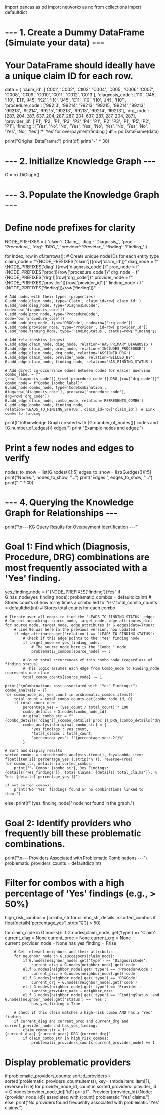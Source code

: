 import pandas as pd
import networkx as nx
from collections import defaultdict

# --- 1. Create a Dummy DataFrame (Simulate your data) ---
# Your DataFrame should ideally have a unique claim ID for each row.
data = {
    'claim_id': ['C001', 'C002', 'C003', 'C004', 'C005', 'C006', 'C007', 'C008', 'C009', 'C010', 'C011', 'C012', 'C013'],
    'diagnosis_code': ['I10', 'J45', 'I10', 'E11', 'J45', 'K21', 'I10', 'J45', 'E11', 'I10', 'I10', 'J45', 'I10'],
    'procedure_code': ['99213', '99214', '99213', '99215', '99214', '99213', '99213', '99214', '99215', '99213', '99213', '99214', '99213'],
    'drg_code': [287, 204, 287, 637, 204, 287, 287, 204, 637, 287, 287, 204, 287],
    'provider_id': ['P1', 'P2', 'P1', 'P3', 'P2', 'P4', 'P1', 'P2', 'P3', 'P1', 'P5', 'P2', 'P1'],
    'finding': ['Yes', 'No', 'No', 'Yes', 'Yes', 'No', 'Yes', 'No', 'Yes', 'No', 'Yes', 'No', 'Yes'] # 'Yes' for overpayment/finding
}
df = pd.DataFrame(data)

print("Original DataFrame:")
print(df)
print("-" * 30)

# --- 2. Initialize Knowledge Graph ---
G = nx.DiGraph()

# --- 3. Populate the Knowledge Graph ---

# Define node prefixes for clarity
NODE_PREFIXES = {
    'claim': 'Claim_',
    'diag': 'Diagnosis_',
    'proc': 'Procedure_',
    'drg': 'DRG_',
    'provider': 'Provider_',
    'finding': 'Finding_'
}

for index, row in df.iterrows():
    # Create unique node IDs for each entity type
    claim_node = f"{NODE_PREFIXES['claim']}{row['claim_id']}"
    diag_node = f"{NODE_PREFIXES['diag']}{row['diagnosis_code']}"
    proc_node = f"{NODE_PREFIXES['proc']}{row['procedure_code']}"
    drg_node = f"{NODE_PREFIXES['drg']}{row['drg_code']}"
    provider_node = f"{NODE_PREFIXES['provider']}{row['provider_id']}"
    finding_node = f"{NODE_PREFIXES['finding']}{row['finding']}"

    # Add nodes with their types (properties)
    G.add_node(claim_node, type='Claim', claim_id=row['claim_id'])
    G.add_node(diag_node, type='DiagnosisCode', code=row['diagnosis_code'])
    G.add_node(proc_node, type='ProcedureCode', code=row['procedure_code'])
    G.add_node(drg_node, type='DRGCode', code=row['drg_code'])
    G.add_node(provider_node, type='Provider', id=row['provider_id'])
    G.add_node(finding_node, type='FindingStatus', status=row['finding'])

    # Add relationships (edges)
    G.add_edge(claim_node, diag_node, relation='HAS_PRIMARY_DIAGNOSIS')
    G.add_edge(claim_node, proc_node, relation='INCLUDES_PROCEDURE')
    G.add_edge(claim_node, drg_node, relation='ASSIGNED_DRG')
    G.add_edge(claim_node, provider_node, relation='BILLED_BY')
    G.add_edge(claim_node, finding_node, relation='HAS_FINDING_STATUS')

    # Add direct co-occurrence edges between codes for easier querying
    combo_label = f"{row['diagnosis_code']}_{row['procedure_code']}_DRG_{row['drg_code']}"
    combo_node = f"Combo_{combo_label}"
    G.add_node(combo_node, type='CodeCombination', diag=row['diagnosis_code'], proc=row['procedure_code'], drg=row['drg_code'])
    G.add_edge(claim_node, combo_node, relation='REPRESENTS_COMBO')
    G.add_edge(combo_node, finding_node, relation='LEADS_TO_FINDING_STATUS', claim_id=row['claim_id']) # Link combo to finding

print(f"\nKnowledge Graph created with {G.number_of_nodes()} nodes and {G.number_of_edges()} edges.")
print("Example nodes and edges:")
# Print a few nodes and edges to verify
nodes_to_show = list(G.nodes())[:5]
edges_to_show = list(G.edges())[:5]
print("Nodes:", nodes_to_show, "...")
print("Edges:", edges_to_show, "...")
print("-" * 30)

# --- 4. Querying the Knowledge Graph for Relationships ---

print("\n--- KG Query Results for Overpayment Identification ---")

# Goal 1: Find which (Diagnosis, Procedure, DRG) combinations are most frequently associated with a 'Yes' finding.

yes_finding_node = f"{NODE_PREFIXES['finding']}Yes"
if G.has_node(yes_finding_node):
    problematic_combos = defaultdict(int) # Stores counts of how many times a combo led to 'Yes'
    total_combo_counts = defaultdict(int) # Stores total counts for each combo

    # Iterate over all edges to find the 'LEADS_TO_FINDING_STATUS' edges
    # Correct unpacking: source_node, target_node, edge_attributes_dict
    for source_node, target_node, edge_attributes in G.edges(data=True):
        # Line 90 was here in the previous version, now updated:
        if edge_attributes.get('relation') == 'LEADS_TO_FINDING_STATUS':
            # Check if this edge points to the 'Yes' finding node
            if target_node == yes_finding_node:
                # The source_node here is the 'Combo_' node
                problematic_combos[source_node] += 1

            # Count total occurrences of this combo node (regardless of finding status)
            # This logic assumes each edge from Combo_node to Finding_node represents one claim
            total_combo_counts[source_node] += 1

    print("\nCombinations most associated with 'Yes' Findings:")
    combo_analysis = {}
    for combo_node_id, yes_count in problematic_combos.items():
        total_count = total_combo_counts.get(combo_node_id, 0)
        if total_count > 0:
            percentage_yes = (yes_count / total_count) * 100
            combo_details = G.nodes[combo_node_id]
            original_combo_str = f"{combo_details['diag']}_{combo_details['proc']}_DRG_{combo_details['drg']}"
            combo_analysis[original_combo_str] = {
                'yes_findings': yes_count,
                'total_claims': total_count,
                'percentage_yes': f"{percentage_yes:.2f}%"
            }

    # Sort and display results
    sorted_combos = sorted(combo_analysis.items(), key=lambda item: float(item[1]['percentage_yes'].strip('%')), reverse=True)
    for combo_str, details in sorted_combos:
        print(f"- Combo: {combo_str}, Yes Findings: {details['yes_findings']}, Total Claims: {details['total_claims']}, % Yes: {details['percentage_yes']}")

    if not sorted_combos:
        print("No 'Yes' findings found or no combinations linked to them.")

else:
    print(f"'{yes_finding_node}' node not found in the graph.")


# Goal 2: Identify providers who frequently bill these problematic combinations.
print("\n--- Providers Associated with Problematic Combinations ---")
problematic_providers_counts = defaultdict(int)

# Filter for combos with a high percentage of 'Yes' findings (e.g., > 50%)
high_risk_combos = [combo_str for combo_str, details in sorted_combos if float(details['percentage_yes'].strip('%')) > 50]

for claim_node in G.nodes():
    if G.nodes[claim_node].get('type') == 'Claim':
        current_diag = None
        current_proc = None
        current_drg = None
        current_provider_node = None
        has_yes_finding = False

        # Get relevant neighbors and their attributes
        for neighbor_node in G.successors(claim_node):
            if G.nodes[neighbor_node].get('type') == 'DiagnosisCode':
                current_diag = G.nodes[neighbor_node].get('code')
            elif G.nodes[neighbor_node].get('type') == 'ProcedureCode':
                current_proc = G.nodes[neighbor_node].get('code')
            elif G.nodes[neighbor_node].get('type') == 'DRGCode':
                current_drg = G.nodes[neighbor_node].get('code')
            elif G.nodes[neighbor_node].get('type') == 'Provider':
                current_provider_node = neighbor_node
            elif G.nodes[neighbor_node].get('type') == 'FindingStatus' and G.nodes[neighbor_node].get('status') == 'Yes':
                has_yes_finding = True

        # Check if this claim matches a high-risk combo AND has a 'Yes' finding
        if current_diag and current_proc and current_drg and current_provider_node and has_yes_finding:
            claim_combo_str = f"{current_diag}_{current_proc}_DRG_{current_drg}"
            if claim_combo_str in high_risk_combos:
                problematic_providers_counts[current_provider_node] += 1


# Display problematic providers
if problematic_providers_counts:
    sorted_providers = sorted(problematic_providers_counts.items(), key=lambda item: item[1], reverse=True)
    for provider_node_id, count in sorted_providers:
        provider_id = G.nodes[provider_node_id]['id']
        print(f"- Provider {provider_id} (Node: {provider_node_id}) associated with {count} problematic 'Yes' claims.")
else:
    print("No providers found frequently associated with problematic 'Yes' claims.")

